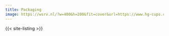 ```yaml
---
title: Packaging
image: https://wsrv.nl/?w=400&h=200&fit=cover&url=https://www.hg-cups.com/storage/media/index/index_prod03.jpg
---
```


{{< site-listing >}}